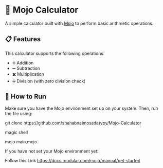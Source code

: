 # 🧮 Mojo Calculator

A simple calculator built with [Mojo](https://www.modular.com/mojo) to perform basic arithmetic operations.

## 📋 Features

This calculator supports the following operations:

- ➕ Addition  
- ➖ Subtraction  
- ✖️ Multiplication  
- ➗ Division (with zero division check)

## 🚀 How to Run

Make sure you have the Mojo environment set up on your system. Then, run the file using:

git clone https://github.com/shahabnajmosadatypy/Mojo-Calculator

magic shell

mojo main.mojo

If you have not set your Mojo environment yet:

Follow this Link https://docs.modular.com/mojo/manual/get-started
